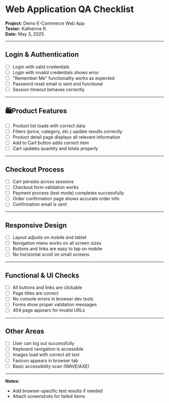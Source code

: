# Web Application QA Checklist

**Project:** Demo E-Commerce Web App  
**Tester:** Katherine R.  
**Date:** May 3, 2025

---

## Login & Authentication

- [ ] Login with valid credentials  
- [ ] Login with invalid credentials shows error  
- [ ] "Remember Me" functionality works as expected  
- [ ] Password reset email is sent and functional  
- [ ] Session timeout behaves correctly  

---

## 🛍Product Features

- [ ] Product list loads with correct data  
- [ ] Filters (price, category, etc.) update results correctly  
- [ ] Product detail page displays all relevant information  
- [ ] Add to Cart button adds correct item  
- [ ] Cart updates quantity and totals properly  

---

## Checkout Process

- [ ] Cart persists across sessions  
- [ ] Checkout form validation works  
- [ ] Payment process (test mode) completes successfully  
- [ ] Order confirmation page shows accurate order info  
- [ ] Confirmation email is sent  

---

## Responsive Design

- [ ] Layout adjusts on mobile and tablet  
- [ ] Navigation menu works on all screen sizes  
- [ ] Buttons and links are easy to tap on mobile  
- [ ] No horizontal scroll on small screens  

---

## Functional & UI Checks

- [ ] All buttons and links are clickable  
- [ ] Page titles are correct  
- [ ] No console errors in browser dev tools  
- [ ] Forms show proper validation messages  
- [ ] 404 page appears for invalid URLs  

---

## Other Areas

- [ ] User can log out successfully  
- [ ] Keyboard navigation is accessible  
- [ ] Images load with correct alt text  
- [ ] Favicon appears in browser tab  
- [ ] Basic accessibility scan (WAVE/AXE)

---

**Notes:**  
- Add browser-specific test results if needed  
- Attach screenshots for failed items  
